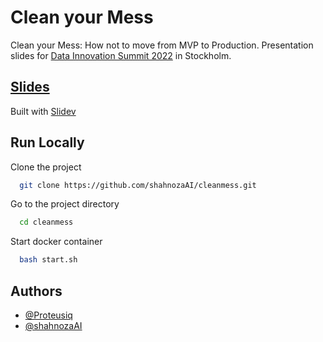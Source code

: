 # Clean your Mess
Clean your Mess: How not to move from MVP to Production. Presentation slides for [Data Innovation Summit 2022](https://datainnovationsummit.com/) in Stockholm.
## [Slides](https://shahnozaai.github.io/cleanmess/)
Built with [Slidev](https://github.com/slidevjs/slidev)

## Run Locally

Clone the project

```bash
  git clone https://github.com/shahnozaAI/cleanmess.git
```

Go to the project directory

```bash
  cd cleanmess
```

Start docker container

```bash
  bash start.sh
```

## Authors

- [@Proteusiq](https://github.com/Proteusiq)
- [@shahnozaAI](https://github.com/shahnozaAI)
